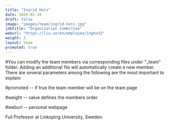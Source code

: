```yaml
---
title: "Ingrid Hotz"
date: 2020-02-10
draft: false
image: "images/team/ingrid-hotz.jpg"
jobtitle: "Organization Committee"
weburl: "https://liu.se/en/employee/ingho32"
weight: 3
layout: team
promoted: true
---
```


#You can modify the team members via corresponding files under "_team" folder. Adding an additional file will automatically create a new member. There are several parameters among the following are the most important to explain: 

#promoted -- if true the team member will be on the team page

#weight -- value defines the members order

#weburl -- personal webpage


Full Professor at Linkoping University, Sweden.